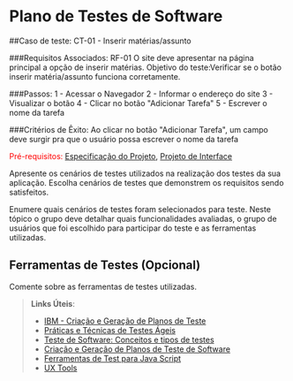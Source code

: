 # Plano de Testes de Software


##Caso de teste: CT-01 - Inserir matérias/assunto

###Requisitos Associados: RF-01 O site deve apresentar na página principal a opção de inserir matérias.
Objetivo do teste:Verificar se o botão inserir matéria/assunto funciona corretamente.

###Passos: 
1 - Acessar o Navegador
2 - Informar o endereço do site
3 - Visualizar o botão
4 - Clicar no botão "Adicionar Tarefa"
5 - Escrever o nome da tarefa

###Critérios de Êxito:
Ao clicar no botão "Adicionar Tarefa", um campo deve surgir pra que o usuário possa escrever o nome da tarefa

<span style="color:red">Pré-requisitos: <a href="2-Especificação do Projeto.md"> Especificação do Projeto</a></span>, <a href="3-Projeto de Interface.md"> Projeto de Interface</a>

Apresente os cenários de testes utilizados na realização dos testes da sua aplicação. Escolha cenários de testes que demonstrem os requisitos sendo satisfeitos.

Enumere quais cenários de testes foram selecionados para teste. Neste tópico o grupo deve detalhar quais funcionalidades avaliadas, o grupo de usuários que foi escolhido para participar do teste e as ferramentas utilizadas.
 
## Ferramentas de Testes (Opcional)

Comente sobre as ferramentas de testes utilizadas.
 
> **Links Úteis**:
> - [IBM - Criação e Geração de Planos de Teste](https://www.ibm.com/developerworks/br/local/rational/criacao_geracao_planos_testes_software/index.html)
> - [Práticas e Técnicas de Testes Ágeis](http://assiste.serpro.gov.br/serproagil/Apresenta/slides.pdf)
> -  [Teste de Software: Conceitos e tipos de testes](https://blog.onedaytesting.com.br/teste-de-software/)
> - [Criação e Geração de Planos de Teste de Software](https://www.ibm.com/developerworks/br/local/rational/criacao_geracao_planos_testes_software/index.html)
> - [Ferramentas de Test para Java Script](https://geekflare.com/javascript-unit-testing/)
> - [UX Tools](https://uxdesign.cc/ux-user-research-and-user-testing-tools-2d339d379dc7)
